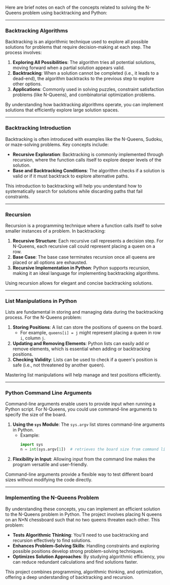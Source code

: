 Here are brief notes on each of the concepts related to solving the N-Queens problem using backtracking and Python:

---

### **Backtracking Algorithms**

Backtracking is an algorithmic technique used to explore all possible solutions for problems that require decision-making at each step. The process involves:
1. **Exploring All Possibilities**: The algorithm tries all potential solutions, moving forward when a partial solution appears valid.
2. **Backtracking**: When a solution cannot be completed (i.e., it leads to a dead-end), the algorithm backtracks to the previous step to explore other options.
3. **Applications**: Commonly used in solving puzzles, constraint satisfaction problems (like N-Queens), and combinatorial optimization problems.

By understanding how backtracking algorithms operate, you can implement solutions that efficiently explore large solution spaces.

---

### **Backtracking Introduction**

Backtracking is often introduced with examples like the N-Queens, Sudoku, or maze-solving problems. Key concepts include:
- **Recursive Exploration**: Backtracking is commonly implemented through recursion, where the function calls itself to explore deeper levels of the solution.
- **Base and Backtracking Conditions**: The algorithm checks if a solution is valid or if it must backtrack to explore alternative paths.
  
This introduction to backtracking will help you understand how to systematically search for solutions while discarding paths that fail constraints.

---

### **Recursion**

Recursion is a programming technique where a function calls itself to solve smaller instances of a problem. In backtracking:
1. **Recursive Structure**: Each recursive call represents a decision step. For N-Queens, each recursive call could represent placing a queen on a row.
2. **Base Case**: The base case terminates recursion once all queens are placed or all options are exhausted.
3. **Recursive Implementation in Python**: Python supports recursion, making it an ideal language for implementing backtracking algorithms.

Using recursion allows for elegant and concise backtracking solutions.

---

### **List Manipulations in Python**

Lists are fundamental in storing and managing data during the backtracking process. For the N-Queens problem:
1. **Storing Positions**: A list can store the positions of queens on the board.
   - For example, `queens[i] = j` might represent placing a queen in row `i`, column `j`.
2. **Updating and Removing Elements**: Python lists can easily add or remove elements, which is essential when adding or backtracking positions.
3. **Checking Validity**: Lists can be used to check if a queen's position is safe (i.e., not threatened by another queen).

Mastering list manipulations will help manage and test positions efficiently.

---

### **Python Command Line Arguments**

Command-line arguments enable users to provide input when running a Python script. For N-Queens, you could use command-line arguments to specify the size of the board.
1. **Using the `sys` Module**: The `sys.argv` list stores command-line arguments in Python.
   - Example:
     ```python
     import sys
     n = int(sys.argv[1])  # retrieves the board size from command line
     ```
2. **Flexibility in Input**: Allowing input from the command line makes the program versatile and user-friendly.

Command-line arguments provide a flexible way to test different board sizes without modifying the code directly.

---

### **Implementing the N-Queens Problem**

By understanding these concepts, you can implement an efficient solution to the N-Queens problem in Python. The project involves placing N queens on an N×N chessboard such that no two queens threaten each other. This problem:
- **Tests Algorithmic Thinking**: You'll need to use backtracking and recursion effectively to find solutions.
- **Enhances Problem-Solving Skills**: Handling constraints and exploring possible positions develop strong problem-solving techniques.
- **Optimizes Solution Approaches**: By studying algorithmic efficiency, you can reduce redundant calculations and find solutions faster.

This project combines programming, algorithmic thinking, and optimization, offering a deep understanding of backtracking and recursion.
